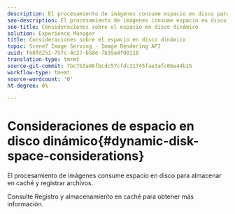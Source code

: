 ```yaml
---
description: El procesamiento de imágenes consume espacio en disco para almacenar en caché y registrar archivos.
seo-description: El procesamiento de imágenes consume espacio en disco para almacenar en caché y registrar archivos.
seo-title: Consideraciones sobre el espacio en disco dinámico
solution: Experience Manager
title: Consideraciones sobre el espacio en disco dinámico
topic: Scene7 Image Serving - Image Rendering API
uuid: fe8fd251-75fc-4c27-b58e-7b39a4f00118
translation-type: tm+mt
source-git-commit: 7bc7b3a86fbcdc57cfdc31745fae3afc06e44b15
workflow-type: tm+mt
source-wordcount: '0'
ht-degree: 0%

---
```



# Consideraciones de espacio en disco dinámico{#dynamic-disk-space-considerations}

El procesamiento de imágenes consume espacio en disco para almacenar en caché y registrar archivos.

Consulte Registro y almacenamiento en caché para obtener más información.
